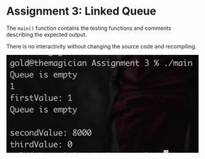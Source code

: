 # Assignment 3: Linked Queue

The `main()` function contains the testing functions and comments describing the expected output.

There is no interactivity without changing the source code and recompiling.

![Screenshot of terminal with successful output](success.png)